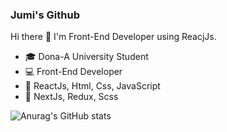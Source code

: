 ### Jumi's Github

Hi there 👋 I'm Front-End Developer using ReacjJs.

- 🎓 Dona-A University Student
- 💻 Front-End Developer
- 🥇 ReactJs, Html, Css, JavaScript
- 🥈 NextJs, Redux, Scss


![Anurag's GitHub stats](https://github-readme-stats.vercel.app/api?username=zmzmmmzm12&show_icons=true&theme=radical)
